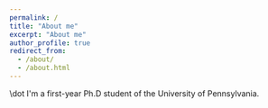 ```yaml
---
permalink: /
title: "About me"
excerpt: "About me"
author_profile: true
redirect_from: 
  - /about/
  - /about.html
---
```


\dot I'm a first-year Ph.D student of the University of Pennsylvania.